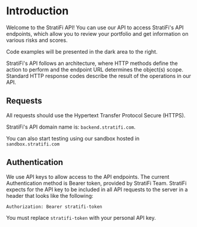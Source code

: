 # Introduction

Welcome to the StratiFi API! You can use our API to access StratiFi's API endpoints, which allow you to review your portfolio and get information on various risks and scores.

Code examples will be presented in the dark area to the right.

StratiFi's API follows an architecture, where HTTP methods define the action to perform and the endpoint URL determines the object(s) scope. Standard HTTP response codes describe the result of the operations in our API.

## Requests

All requests should use the Hypertext Transfer Protocol Secure (HTTPS).

StratiFi's API domain name is: `backend.stratifi.com`.

You can also start testing using our sandbox hosted in `sandbox.stratifi.com`

## Authentication

We use API keys to allow access to the API endpoints. The current Authentication method is Bearer token, provided by StratiFi Team. StratiFi expects for the API key to be included in all API requests to the server in a header that looks like the following:

`Authorization: Bearer stratifi-token`

<aside class="notice">
You must replace <code>stratifi-token</code> with your personal API key.
</aside>
